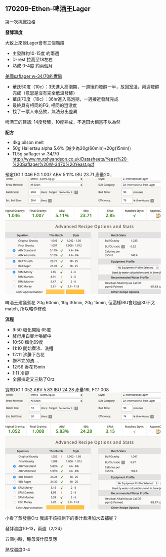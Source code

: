 ## 170209-Ethen-啤酒王Lager

第一次挑戰拉格

**發酵溫度**

大致上來說Lager會有三個階段

* 主發酵約10-15度 約兩週
* D-rest 拉高至18左右
* 熟成 0-4度 約兩個月

[美國saflager w-34/70的實驗](http://brulosophy.com/2016/02/08/fermentation-temperature-pt-4-lager-yeast-saflager-3470-exbeeriment-results/) 

* 華氏50度（10c）：3天進入高泡期，一週後約發酵一半，放回室溫，兩週發酵完成（意思是沒有完全低溫發酵）
* 華氏70度（19c）：36hr進入高泡期，一週接近發酵完成
* 最終具有相同的FG, 相同的澄澈度
* 找了一票人來品飲，無法分出差異

啤酒王的建議: 14度發酵，10度熟成，不過田大相當不以為然

**配方**

* 4kg pilson melt
* 50g Hallertau alpha 5.6% (減少為20g(60min)+20g(15min))
* 11.5g saflager w-34/70 
http://www.murphyandson.co.uk/Datasheets/Yeast%20-%20Saflager%20W-3470%20Yeast.pdf

預定OG 1.046 FG 1.007 ABV 5.11% IBU 23.71 產量20L
![](../img/test29.png)

啤酒王建議煮花 20g 60min, 10g 30min, 20g 15min, 但這樣IBU會超過30不太match, 所以略作修改

**流程**

* 9:50 糖化開始 65度
* 酵母用白麥汁喚醒中
* 10:50 糖化69度
* 11:10 開始煮沸、洗槽
* 12:11 沸騰下苦花
* 撈不完的渣....
* 12:56 香花15min
* 1:11 冷卻
* 全部搞定又三點了Orz

實際OG 1.052 ABV 5.83 IBU 24.28 產量18L FG1.008
![](../img/test30.png)

小看了蒸發量Orz 我該不該把剩下的麥汁煮沸加水去補呢？

發酵溫度10-13，兩週（2/24）

五個小時，酵母沒什麼反應

熟成溫度0-4